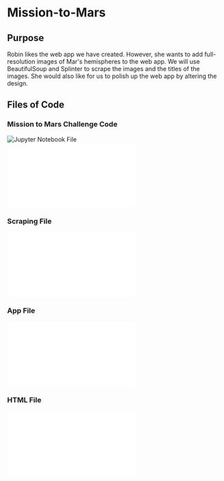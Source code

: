 # Mission-to-Mars
## Purpose
Robin likes the web app we have created. However, she wants to add full-resolution images of Mar's hemispheres to the web app. We will use BeautifulSoup and Splinter to scrape the images and the titles of the images. She would also like for us to polish up the web app by altering the design.
## Files of Code
### Mission to Mars Challenge Code
![Jupyter Notebook File](Mission_to_Mars_Challenge.ipynb)\
![Python File](Mission_to_Mars_Challenge.py)
### Scraping File
![Scraping](scraping.py)
### App File
![app.py](app.py)
### HTML File 
![index.html](templates/index.html)
